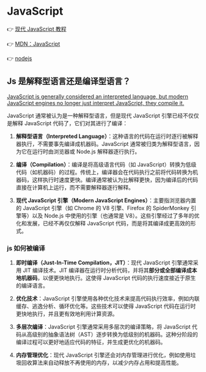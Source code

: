 # JavaScript

👉 [现代 JavaScript 教程](https://zh.javascript.info/)

👉 [MDN：JavaScript](https://developer.mozilla.org/zh-CN/docs/Web/JavaScript)

👉 [nodejs](https://nodejs.org/en/learn/getting-started/introduction-to-nodejs)

## Js 是解释型语言还是编译型语言？

[JavaScript is generally considered an interpreted language, but modern JavaScript engines no longer just interpret JavaScript, they compile it.](https://nodejs.org/en/learn/getting-started/the-v8-javascript-engine#compilation)

JavaScript 通常被认为是一种解释型语言，但是现代 JavaScript 引擎已经不仅仅是解释 JavaScript 代码了，它们对其进行了编译：

1. **解释型语言（Interpreted Language）**：这种语言的代码在运行时逐行被解释器执行，不需要事先编译成机器码。JavaScript 通常被归类为解释型语言，因为它在运行时由浏览器或 Node.js 解释器逐行执行。

2. **编译（Compilation）**：编译是将高级语言代码（如 JavaScript）转换为低级代码（如机器码）的过程。传统上，编译器会在代码执行之前将代码转换为机器码，这样执行时速度更快。编译通常被认为比解释更快，因为编译后的代码直接在计算机上运行，而不需要解释器逐行解释。

3. **现代 JavaScript 引擎（Modern JavaScript Engines）**：主要指浏览器内置的 JavaScript 引擎（如 Chrome 的 V8 引擎、Firefox 的 SpiderMonkey 引擎等）以及 Node.js 中使用的引擎（也通常是 V8）。这些引擎经过了多年的优化和发展，已经不再仅仅解释 JavaScript 代码，而是将其编译成更高效的形式。

### js 如何被编译

1. **即时编译（Just-In-Time Compilation，JIT）**：现代 JavaScript 引擎通常采用 JIT 编译技术。JIT 编译器在运行时分析代码，并将其**部分或全部编译成本地机器码**，以便更快地执行。这使得 JavaScript 代码的执行速度接近于原生的编译语言。

2. **优化技术**：JavaScript 引擎使用各种优化技术来提高代码执行效率，例如内联缓存、逃逸分析、循环优化等。这些技术可以使得 JavaScript 代码在运行时更快地执行，并且更有效地利用计算资源。

3. **多层次编译**：JavaScript 引擎通常采用多层次的编译策略，将 JavaScript 代码从高级别的抽象语法树（AST）逐步转换为低级别的机器码。这种分阶段的编译过程可以更好地适应代码的特征，并生成更优化的机器码。

4. **内存管理优化**：现代 JavaScript 引擎还会对内存管理进行优化，例如使用垃圾回收算法来自动释放不再使用的内存，以减少内存占用和提高性能。
